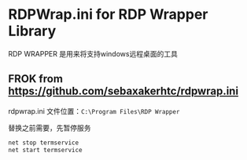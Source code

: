 # RDPWrap.ini for RDP Wrapper Library

RDP WRAPPER 是用来将支持windows远程桌面的工具

## FROK from https://github.com/sebaxakerhtc/rdpwrap.ini

rdpwrap.ini 文件位置：`C:\Program Files\RDP Wrapper`

替换之前需要，先暂停服务

```bat
net stop termservice
net start termservice
```
